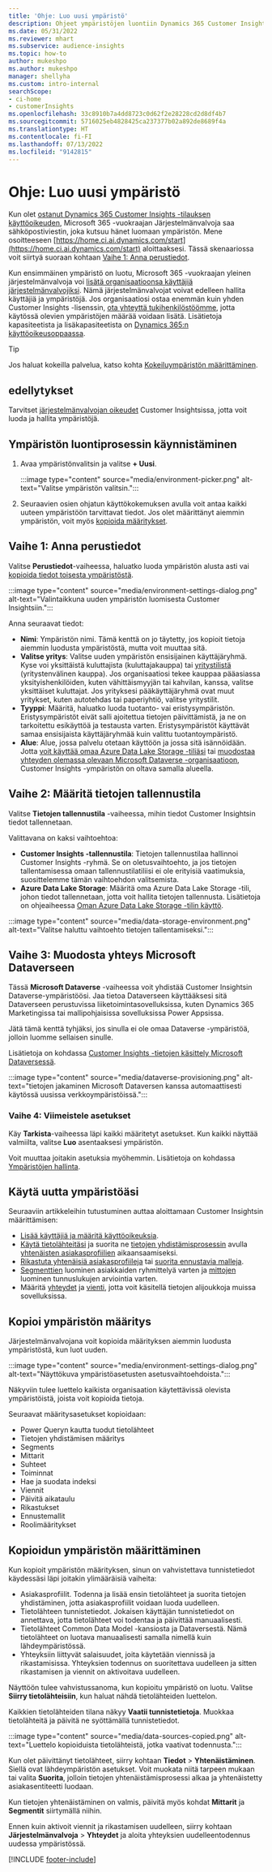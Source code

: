 ```yaml
---
title: 'Ohje: Luo uusi ympäristö'
description: Ohjeet ympäristöjen luontiin Dynamics 365 Customer Insightsissa.
ms.date: 05/31/2022
ms.reviewer: mhart
ms.subservice: audience-insights
ms.topic: how-to
author: mukeshpo
ms.author: mukeshpo
manager: shellyha
ms.custom: intro-internal
searchScope:
- ci-home
- customerInsights
ms.openlocfilehash: 33c8910b7a4dd8723c0d62f2e28228cd2d8df4b7
ms.sourcegitcommit: 5716025eb4828425ca237377b02a892de8689f4a
ms.translationtype: HT
ms.contentlocale: fi-FI
ms.lasthandoff: 07/13/2022
ms.locfileid: "9142815"
---
```

# <a name="how-to-create-a-new-environment"></a>Ohje: Luo uusi ympäristö

Kun olet [ostanut Dynamics 365 Customer Insights -tilauksen käyttöoikeuden](paid-license.md), Microsoft 365 -vuokraajan Järjestelmänvalvoja saa sähköpostiviestin, joka kutsuu hänet luomaan ympäristön. Mene osoitteeseen [https://home.ci.ai.dynamics.com/start](https://home.ci.ai.dynamics.com/start) aloittaaksesi. Tässä skenaariossa voit siirtyä suoraan kohtaan [Vaihe 1: Anna perustiedot](#step-1-provide-basic-information).

Kun ensimmäinen ympäristö on luotu, Microsoft 365 -vuokraajan yleinen järjestelmänvalvoja voi [lisätä organisaatioonsa käyttäjiä järjestelmänvalvojiksi](permissions.md). Nämä järjestelmänvalvojat voivat edelleen hallita käyttäjiä ja ympäristöjä. Jos organisaatiosi ostaa enemmän kuin yhden Customer Insights -lisenssin, [ota yhteyttä tukihenkilöstöömme](https://go.microsoft.com/fwlink/?linkid=2079641), jotta käytössä olevien ympäristöjen määrää voidaan lisätä. Lisätietoja kapasiteetista ja lisäkapasiteetista on [Dynamics 365:n käyttöoikeusoppaassa](https://go.microsoft.com/fwlink/?LinkId=866544).

> [!TIP]
> Jos haluat kokeilla palvelua, katso kohta [Kokeiluympäristön määrittäminen](trial-signup.md).

## <a name="prerequisites"></a>edellytykset

Tarvitset [järjestelmänvalvojan oikeudet](permissions.md) Customer Insightsissa, jotta voit luoda ja hallita ympäristöjä.

## <a name="start-the-environment-creation-process"></a>Ympäristön luontiprosessin käynnistäminen

1. Avaa ympäristönvalitsin ja valitse **+ Uusi**.
  
   :::image type="content" source="media/environment-picker.png" alt-text="Valitse ympäristön valitsin.":::

1. Seuraavien osien ohjatun käyttökokemuksen avulla voit antaa kaikki uuteen ympäristöön tarvittavat tiedot. Jos olet määrittänyt aiemmin ympäristön, voit myös [kopioida määritykset](#copy-the-environment-configuration).

## <a name="step-1-provide-basic-information"></a>Vaihe 1: Anna perustiedot

Valitse **Perustiedot**-vaiheessa, haluatko luoda ympäristön alusta asti vai [kopioida tiedot toisesta ympäristöstä](#copy-the-environment-configuration).

   :::image type="content" source="media/environment-settings-dialog.png" alt-text="Valintaikkuna uuden ympäristön luomisesta Customer Insightsiin.":::

Anna seuraavat tiedot:

- **Nimi**: Ympäristön nimi. Tämä kenttä on jo täytetty, jos kopioit tietoja aiemmin luodusta ympäristöstä, mutta voit muuttaa sitä.
- **Valitse yritys**: Valitse uuden ympäristön ensisijainen käyttäjäryhmä. Kyse voi yksittäistä kuluttajista (kuluttajakauppa) tai [yritystilistä](work-with-business-accounts.md) (yritystenvälinen kauppa). Jos organisaatiosi tekee kauppaa pääasiassa yksityishenkilöiden, kuten vähittäismyyjän tai kahvilan, kanssa, valitse yksittäiset kuluttajat. Jos yrityksesi pääkäyttäjäryhmä ovat muut yritykset, kuten autotehdas tai paperiyhtiö, valitse yritystilit.
- **Tyyppi**: Määritä, haluatko luoda tuotanto- vai eristysympäristön. Eristysympäristöt eivät salli ajoitettua tietojen päivittämistä, ja ne on tarkoitettu esikäyttöä ja testausta varten. Eristysympäristöt käyttävät samaa ensisijaista käyttäjäryhmää kuin valittu tuotantoympäristö.
- **Alue**: Alue, jossa palvelu otetaan käyttöön ja jossa sitä isännöidään. Jotta [voit käyttää omaa Azure Data Lake Storage -tiliäsi](own-data-lake-storage.md) tai [muodostaa yhteyden olemassa olevaan Microsoft Dataverse -organisaatioon](customer-insights-dataverse.md), Customer Insights -ympäristön on oltava samalla alueella.

## <a name="step-2-configure-data-storage"></a>Vaihe 2: Määritä tietojen tallennustila

Valitse **Tietojen tallennustila** -vaiheessa, mihin tiedot Customer Insightsin tiedot tallennetaan.

Valittavana on kaksi vaihtoehtoa:

- **Customer Insights -tallennustila**: Tietojen tallennustilaa hallinnoi Customer Insights -ryhmä. Se on oletusvaihtoehto, ja jos tietojen tallentamisessa omaan tallennustilatiliisi ei ole erityisiä vaatimuksia, suosittelemme tämän vaihtoehdon valitsemista.
- **Azure Data Lake Storage**: Määritä oma Azure Data Lake Storage -tili, johon tiedot tallennetaan, jotta voit hallita tietojen tallennusta. Lisätietoja on ohjeaiheessa [Oman Azure Data Lake Storage -tilin käyttö](own-data-lake-storage.md).

:::image type="content" source="media/data-storage-environment.png" alt-text="Valitse haluttu vaihtoehto tietojen tallentamiseksi.":::

## <a name="step-3-connect-to-microsoft-dataverse"></a>Vaihe 3: Muodosta yhteys Microsoft Dataverseen

Tässä **Microsoft Dataverse** -vaiheessa voit yhdistää Customer Insightsin Dataverse-ympäristöösi. Jaa tietoa Dataverseen käyttääksesi sitä Dataverseen perustuvissa liiketoimintasovelluksissa, kuten Dynamics 365 Marketingissa tai mallipohjaisissa sovelluksissa Power Appsissa.

Jätä tämä kenttä tyhjäksi, jos sinulla ei ole omaa Dataverse -ympäristöä, jolloin luomme sellaisen sinulle.

Lisätietoja on kohdassa [Customer Insights -tietojen käsittely Microsoft Dataversessä](customer-insights-dataverse.md).

:::image type="content" source="media/dataverse-provisioning.png" alt-text="tietojen jakaminen Microsoft Dataversen kanssa automaattisesti käytössä uusissa verkkoympäristöissä.":::

### <a name="step-4-finalize-the-settings"></a>Vaihe 4: Viimeistele asetukset

Käy **Tarkista**-vaiheessa läpi kaikki määritetyt asetukset. Kun kaikki näyttää valmiilta, valitse **Luo** asentaaksesi ympäristön.

Voit muuttaa joitakin asetuksia myöhemmin. Lisätietoja on kohdassa [Ympäristöjen hallinta](manage-environments.md).

## <a name="work-with-your-new-environment"></a>Käytä uutta ympäristöäsi

Seuraaviin artikkeleihin tutustuminen auttaa aloittamaan Customer Insightsin määrittämisen:

- [Lisää käyttäjiä ja määritä käyttöoikeuksia](permissions.md).
- [Käytä tietolähteitäsi](data-sources.md) ja suorita ne [tietojen yhdistämisprosessin](data-unification.md) avulla [yhtenäisten asiakasprofiilien](customer-profiles.md) aikaansaamiseksi.
- [Rikastuta yhtenäisiä asiakasprofiileja](enrichment-hub.md) tai [suorita ennustavia malleja](predictions-overview.md).
- [Segmenttien](segments.md) luominen asiakkaiden ryhmittelyä varten ja [mittojen](measures.md) luominen tunnuslukujen arviointia varten.
- Määritä [yhteydet](connections.md) ja [vienti](export-destinations.md), jotta voit käsitellä tietojen alijoukkoja muissa sovelluksissa.

## <a name="copy-the-environment-configuration"></a>Kopioi ympäristön määritys

Järjestelmänvalvojana voit kopioida määrityksen aiemmin luodusta ympäristöstä, kun luot uuden.

:::image type="content" source="media/environment-settings-dialog.png" alt-text="Näyttökuva ympäristöasetusten asetusvaihtoehdoista.":::

Näkyviin tulee luettelo kaikista organisaation käytettävissä olevista ympäristöistä, joista voit kopioida tietoja.

Seuraavat määritysasetukset kopioidaan:

- Power Queryn kautta tuodut tietolähteet
- Tietojen yhdistämisen määritys
- Segments
- Mittarit
- Suhteet
- Toiminnat
- Hae ja suodata indeksi
- Viennit
- Päivitä aikataulu
- Rikastukset
- Ennustemallit
- Roolimääritykset

## <a name="set-up-a-copied-environment"></a>Kopioidun ympäristön määrittäminen

Kun kopioit ympäristön määrityksen, sinun on vahvistettava tunnistetiedot käydessäsi läpi joitakin ylimääräisiä vaiheita:

- Asiakasprofiilit. Todenna ja lisää ensin tietolähteet ja suorita tietojen yhdistäminen, jotta asiakasprofiilit voidaan luoda uudelleen.
- Tietolähteen tunnistetiedot. Jokaisen käyttäjän tunnistetiedot on annettava, jotta tietolähteet voi todentaa ja päivittää manuaalisesti.
- Tietolähteet Common Data Model -kansiosta ja Dataversestä. Nämä tietolähteet on luotava manuaalisesti samalla nimellä kuin lähdeympäristössä.
- Yhteyksiin liittyvät salaisuudet, joita käytetään viennissä ja rikastamisissa. Yhteyksien todennus on suoritettava uudelleen ja sitten rikastamisen ja viennit on aktivoitava uudelleen.

Näyttöön tulee vahvistussanoma, kun kopioitu ympäristö on luotu. Valitse **Siirry tietolähteisiin**, kun haluat nähdä tietolähteiden luettelon.

Kaikkien tietolähteiden tilana näkyy **Vaatii tunnistetietoja**. Muokkaa tietolähteitä ja päivitä ne syöttämällä tunnistetiedot.

:::image type="content" source="media/data-sources-copied.png" alt-text="Luettelo kopioiduista tietolähteistä, jotka vaativat todennusta.":::

Kun olet päivittänyt tietolähteet, siirry kohtaan **Tiedot** > **Yhtenäistäminen**. Siellä ovat lähdeympäristön asetukset. Voit muokata niitä tarpeen mukaan tai valita **Suorita**, jolloin tietojen yhtenäistämisprosessi alkaa ja yhtenäistetty asiakasentiteetti luodaan.

Kun tietojen yhtenäistäminen on valmis, päivitä myös kohdat **Mittarit** ja **Segmentit** siirtymällä niihin.

Ennen kuin aktivoit viennit ja rikastamisen uudelleen, siirry kohtaan **Järjestelmänvalvoja** > **Yhteydet** ja aloita yhteyksien uudelleentodennus uudessa ympäristössä.

[!INCLUDE [footer-include](includes/footer-banner.md)]
